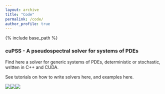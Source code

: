 ```yaml
---
layout: archive
title: "Code"
permalink: /code/
author_profile: true
---
```


{% include base_path %}

### cuPSS - A pseudospectral solver for systems of PDEs

Find here a solver for generic systems of PDEs, deterministic or stochastic, written in C++ and CUDA.

See tutorials on how to write solvers here, and examples here.

<img src='https://github.com/fcaballerop/cuPSS/blob/main/img/diffusion.gif'><img src='https://github.com/fcaballerop/cuPSS/blob/main/img/modelb.gif'><img src='https://github.com/fcaballerop/cuPSS/blob/main/img/modelh.gif'>
